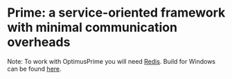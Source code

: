 Prime: a service-oriented framework with minimal communication overheads
=====

Note:
	To work with OptimusPrime you will need [Redis](http://redis.io/).
	Build for Windows can be found [here](http://yadi.sk/d/1Wwgab98Huyr7).